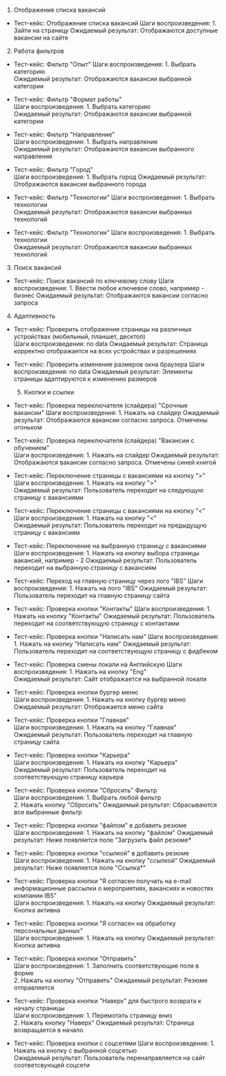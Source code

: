 1. Отображения списка вакансий
- Тест-кейс: Отображение списка вакансий
  Шаги воспроизведения: 1. Зайти на страницу
  Ожидаемый результат: Отображаются доступные вакансии на сайте

2. Работа фильтров
- Тест-кейс: Фильтр "Опыт" 
  Шаги воспроизведения: 1. Выбрать категорию  
  Ожидаемый результат: Отображаются вакансии выбранной категории

- Тест-кейс: Фильтр "Формат работы"   
  Шаги воспроизведения: 1. Выбрать категорию  
  Ожидаемый результат: Отображаются вакансии выбранной категории

- Тест-кейс: Фильтр "Направление"   
  Шаги воспроизведения: 1. Выбрать направление   
  Ожидаемый результат: Отображаются вакансии выбранного направления

- Тест-кейс: Фильтр "Город"  
  Шаги воспроизведения: 1. Выбрать город 
  Ожидаемый результат: Отображаются вакансии выбранного города

- Тест-кейс: Фильтр "Технологии" 
  Шаги воспроизведения: 1. Выбрать технологии  
  Ожидаемый результат: Отображаются вакансии выбранных технологий  

- Тест-кейс: Фильтр "Технологии" 
  Шаги воспроизведения: 1. Выбрать технологии  
  Ожидаемый результат: Отображаются вакансии выбранных технологий

3. Поиск вакансий
- Тест-кейс: Поиск вакансий по ключевому слову 
  Шаги воспроизведения: 1. Ввести любое ключевое слово, например - бизнес
  Ожидаемый результат: Отображаются вакансии согласно запроса

4. Адаптивность
- Тест-кейс: Проверить отображение страницы на различных устройствах (мобильный, планшет, десктоп)   
  Шаги воспроизведения: no data
  Ожидаемый результат: Страница корректно отображается на всех устройствах и разрешениях

- Тест-кейс: Проверить изменение размеров окна браузера
  Шаги воспроизведения: no data
  Ожидаемый результат: Элементы страницы адаптируются к изменению размеров

  5. Кнопки и ссылки
- Тест-кейс: Проверка переключателя (слайдера) "Срочные вакансии"
  Шаги воспроизведения: 1. Нажать на слайдер 
  Ожидаемый результат: Отображаются вакансии согласно запроса. Отмечены огоньком

- Тест-кейс: Проверка переключателя (слайдера) "Вакансии с обучением"  
  Шаги воспроизведения: 1. Нажать на слайдер 
  Ожидаемый результат: Отображаются вакансии согласно запроса. Отмечены синей книгой

- Тест-кейс: Переключение страницы с вакансиями на кнопку ">" 
  Шаги воспроизведения: 1. Нажать на кнопку ">"     
  Ожидаемый результат: Пользователь переходит на следующую страницу с вакансиями

- Тест-кейс: Переключение страницы с вакансиями на кнопку "<" 
  Шаги воспроизведения: 1. Нажать на кнопку "<"   
  Ожидаемый результат: Пользователь переходит на предыдущую страницу с вакансиям

- Тест-кейс: Переключение на выбранную страницу с вакансиями 
  Шаги воспроизведения: 1. Нажать на кнопку выбора страницы вакансий, например - 2
  Ожидаемый результат: Пользователь переходит на выбранную страницу с вакансиям

- Тест-кейс: Переход на главную страницу через лого "IBS"
  Шаги воспроизведения: 1. Нажать на лого "IBS"
  Ожидаемый результат: Пользователь переходит на главную страницу сайта

- Тест-кейс: Проверка кнопки "Контакты" 
  Шаги воспроизведения: 1. Нажать на кнопку "Контакты"
  Ожидаемый результат: Пользователь переходит на соответствующую страницу с контактами

- Тест-кейс: Проверка кнопки "Написать нам"
  Шаги воспроизведения: 1. Нажать на кнопку "Написать нам"
  Ожидаемый результат:  Пользователь переходит на соответствующую страницу с фидбеком 

- Тест-кейс: Проверка смены локали на Английскую 
  Шаги воспроизведения: 1. Нажать на кнопку "Eng"  
  Ожидаемый результат: Сайт отображается на выбранной локали

- Тест-кейс: Проверка кнопки бургер меню  
  Шаги воспроизведения: 1. Нажать на кнопку бургер меню   
  Ожидаемый результат: Отображается меню сайта

- Тест-кейс: Проверка кнопки "Главная"    
  Шаги воспроизведения: 1. Нажать на кнопку "Главная"   
  Ожидаемый результат: Пользователь переходит на главную страницу сайта

- Тест-кейс: Проверка кнопки "Карьера"     
  Шаги воспроизведения: 1. Нажать на кнопку "Карьера"  
  Ожидаемый результат: Пользователь переходит на соответствующую страницу карьера

- Тест-кейс: Проверка кнопки "Сбросить" Фильтр     
  Шаги воспроизведения: 1. Выбрать любой фильтр <br> 2. Нажать кнопку "Сбросить"
  Ожидаемый результат: Сбрасываются все выбранные фильтр

- Тест-кейс: Проверка кнопки "файлом" в добавить резюме     
  Шаги воспроизведения: 1. Нажать на кнопку "файлом" 
  Ожидаемый результат: Ниже появляется поле "Загрузить файл резюме*

- Тест-кейс: Проверка кнопки "ссылкой" в добавить резюме      
  Шаги воспроизведения: 1. Нажать на кнопку "ссылкой"
  Ожидаемый результат: Ниже появляется поле "Ссылка*"

- Тест-кейс: Проверка кнопки "Я согласен получать на e-mail информационные рассылки о мероприятиях, вакансиях и новостях компании IBS"    
  Шаги воспроизведения: 1. Нажать на кнопку
  Ожидаемый результат: Кнопка активна

- Тест-кейс: Проверка кнопки "Я согласен на обработку персональных данных"   
  Шаги воспроизведения: 1. Нажать на кнопку
  Ожидаемый результат: Кнопка активна

- Тест-кейс: Проверка кнопки "Отправить"    
  Шаги воспроизведения: 1. Заполнить соответствующие поля в форме <br> 2. Нажать на кнопку "Отправить"
  Ожидаемый результат: Резюме отправляется

- Тест-кейс: Проверка кнопки "Наверх" для быстрого возврата к началу страницы  
  Шаги воспроизведения: 1. Перемотать страницу вниз <br> 2. Нажать кнопку "Наверх"
  Ожидаемый результат: Страница возвращается в начало

- Тест-кейс: Проверка кнопки с соцсетями
  Шаги воспроизведения: 1. Нажать на кнопку с выбранной соцсетью  
  Ожидаемый результат: Пользователь перенаправляется на сайт соответсвующей соцсети
